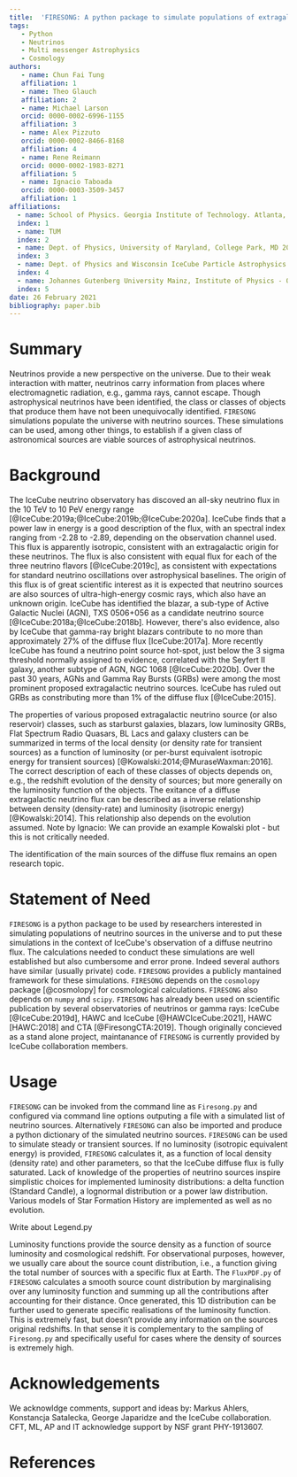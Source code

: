 ```yaml
---
title:  'FIRESONG: A python package to simulate populations of extragalactic neutrino sources'
tags:
   - Python
   - Neutrinos
   - Multi messenger Astrophysics
   - Cosmology
authors:
   - name: Chun Fai Tung
   affiliation: 1
   - name: Theo Glauch
   affiliation: 2
   - name: Michael Larson
   orcid: 0000-0002-6996-1155
   affiliation: 3
   - name: Alex Pizzuto
   orcid: 0000-0002-8466-8168
   affiliation: 4
   - name: Rene Reimann
   orcid: 0000-0002-1983-8271
   affiliation: 5
   - name: Ignacio Taboada
   orcid: 0000-0003-3509-3457
   affiliation: 1
affiliations:
  - name: School of Physics. Georgia Institute of Technology. Atlanta, GA 30332, USA
  index: 1
  - name: TUM
  index: 2
  - name: Dept. of Physics, University of Maryland, College Park, MD 20742, USA
  index: 3
  - name: Dept. of Physics and Wisconsin IceCube Particle Astrophysics Center, University of Wisconsin–Madison, Madison, WI 53706, USA
  index: 4
  - name: Johannes Gutenberg University Mainz, Institute of Physics - QUANTUM, 55128 Mainz, Germany
  index: 5
date: 26 February 2021
bibliography: paper.bib
---
```


# Summary

Neutrinos provide a new perspective on the universe. Due to their weak
interaction with matter, neutrinos carry information from places where
electromagnetic radiation, e.g., gamma rays, cannot
escape. Though astrophysical neutrinos have been identified, the class
or classes of objects that produce them have not been unequivocally
identified. ``FIRESONG`` simulations populate the universe with
neutrino sources. These simulations can be used, among other things,
to establish if a given class of astronomical sources are viable
sources of astrophysical neutrinos. 


# Background

The IceCube neutrino observatory has discoved an all-sky neutrino flux
in the 10 TeV to 10 PeV energy range
[@IceCube:2019a;@IceCube:2019b;@IceCube:2020a]. IceCube
finds that a power law in energy is a good description of the flux,
with an spectral index ranging from -2.28 to -2.89, depending on the
observation channel used. This flux is apparently isotropic,
consistent with an extragalactic origin for these neutrinos. The flux
is also consistent with equal flux for each of the three neutrino
flavors [@IceCube:2019c], as consistent with 
expectations for standard neutrino oscillations over astrophysical
baselines. The origin of this flux is of great scientific interest as
it is expected that neutrino sources are also sources of
ultra-high-energy cosmic rays, which also have an unknown origin. 
IceCube has identified the blazar, a sub-type of Active Galactic
Nuclei (AGN), TXS 0506+056 as a candidate neutrino source
[@IceCube:2018a;@IceCube:2018b]. However, there's also evidence, also
by IceCube that gamma-ray bright blazars contribute to no more than
approximately 27% of the diffuse flux [IceCube:2017a]. More recently
IceCube has found a neutrino point source hot-spot, just below the 3
sigma threshold normally assigned to evidence, correlated with the
Seyfert II galaxy, another subtype of AGN, NGC 1068 [@IceCube:2020b]. Over
the past 30 years, AGNs and Gamma Ray Bursts (GRBs) were among the
most prominent proposed extragalactic neutrino sources. IceCube has
ruled out GRBs as constributing more than 1% of the diffuse flux
[@IceCube:2015].

The properties of various proposed extragalactic neutrino
source (or also reservoir) classes, such as starburst galaxies,
blazars, low luminosity GRBs, Flat Spectrum Radio Quasars, BL Lacs and
galaxy clusters can be summarized in terms of the local density (or
density rate for transient sources) as a function of luminosity (or
per-burst equivalent isotropic energy for transient sources)
[@Kowalski:2014;@MuraseWaxman:2016]. The correct description of each of these classes of 
objects depends on, e.g., the redshift evolution of the density of
sources; but more generally on the luminosity function of the
objects. The exitance of a diffuse extragalactic neutrino flux can be
described as a inverse relationship between density (density-rate) and
luminosity (isotropic energy) [@Kowalski:2014]. This relationship also
depends on the evolution assumed. Note by Ignacio: We can provide an
example Kowalski plot - but this is not critically needed.

The identification of the main sources of the diffuse flux remains an
open research topic.

# Statement of Need

``FIRESONG`` is a python package  to be used by researchers interested in
simulating populations of neutrino sources in the universe and to put
these simulations in the context of IceCube's observation of a diffuse
neutrino flux.  The calculations needed to conduct these simulations
are well established 
but also cumbersome and error prone. Indeed several authors have similar
(usually private) code. ``FIRESONG`` provides a publicly 
mantained framework for these simulations.  ``FIRESONG`` depends on
the ``cosmolopy`` package [@cosmolopy] 
for cosmological calculations. ``FIRESONG`` also depends on ``numpy``
and ``scipy``. ``FIRESONG`` has already been used on scientific
publication by several observatories of neutrinos or gamma rays:
IceCube [@IceCube:2019d], HAWC and IceCube [@HAWCIceCube:2021], 
HAWC [HAWC:2018] and CTA [@FiresongCTA:2019]. Though originally concieved
as a stand alone project, maintanance of ``FIRESONG`` is currently
provided by IceCube collaboration members.

# Usage

``FIRESONG`` can be invoked from the command line as ``Firesong.py`` and
configured via command line options outputing a file with a simulated list of
neutrino sources. Alternatively ``FIRESONG`` can also be imported and
produce a python dictionary of the simulated neutrino
sources. ``FIRESONG`` can be used to simulate steady or transient
sources. If no luminosity (isotropic equivalent energy) is provided,
``FIRESONG`` calculates it, as a function of local density (density
rate) and other parameters, so that the IceCube diffuse flux is fully
saturated. Lack of knowledge of the properties of neutrino sources
inspire simplistic choices for implemented luminosity distributions: a
delta function (Standard Candle), a lognormal distribution or a power
law distribution. Various models of Star Formation History are
implemented as well as no evolution.

Write about Legend.py

Luminosity functions provide the source density as a function of source luminosity and cosmological redshift. For observational purposes, however, we usually care about the source count distribution, i.e., a function giving the total number of sources with a specific flux at Earth. The ``FluxPDF.py`` of ``FIRESONG`` calculates a smooth source count distribution by marginalising over any luminosity function and summing up all the contributions after accounting for their distance. Once generated, this 1D distribution can be further used to generate specific realisations of the luminosity function. This is extremely fast, but doesn’t provide any information on the sources original redshifts. In that sense it is complementary to the sampling of ``Firesong.py`` and specifically useful for cases where the density of sources is extremely high. 

# Acknowledgements

We acknowldge comments, support and ideas by:  Markus Ahlers,
Konstancja Satalecka, George Japaridze and the IceCube collaboration.
CFT, ML, AP and IT acknowledge support by NSF grant PHY-1913607.

# References
